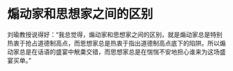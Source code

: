 # 煽动家和思想家之间的区别

刘瑜教授说得好：“我总觉得，煽动家和思想家之间的区别，就是煽动家总是特别热衷于抢占道德制高点，而思想家总是热衷于指出道德制高点底下的陷阱。所以煽动家总是在话语的盛宴中觥羮交错，而思想家总是在惴惴不安地担心谁来为这场盛宴买单。”